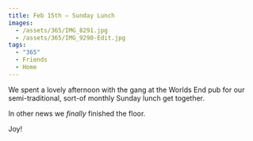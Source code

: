 ```yaml
---
title: Feb 15th — Sunday Lunch
images:
  - /assets/365/IMG_8291.jpg
  - /assets/365/IMG_9290-Edit.jpg
tags:
  - "365"
  - Friends
  - Home
---
```

We spent a lovely afternoon with the gang at the Worlds End pub for our semi-traditional, sort-of monthly Sunday lunch get together.

In other news we _finally_ finished the floor.

Joy!